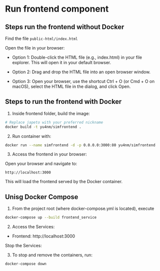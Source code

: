 # Run frontend component

## Steps run the frontend without Docker

Find the file `public-html/index.html`

Open the file in your browser:

- Option 1:
  Double-click the HTML file (e.g., index.html) in your file explorer. This will open it in your default browser.

- Option 2:
  Drag and drop the HTML file into an open browser window.

- Option 3:
  Open your browser, use the shortcut Ctrl + O (or Cmd + O on macOS), select the HTML file in the dialog, and click Open.


## Steps to run the frontend with Docker

1. Inside frontend folder, build the image:

```bash
# Replace japeto with your preferred nickname
docker build -t yu4nm/simfrontend .
```

2. Run container with:

```bash
docker run --name simfrontend -d -p 0.0.0.0:3000:80 yu4nm/simfrontend
```

3. Access the frontend in your browser:

Open your browser and navigate to:

```plaintext
http://localhost:3000
```

This will load the frontend served by the Docker container.

## Unisg Docker Compose

1. From the project root (where docker-compose.yml is located), execute

```bash
docker-compose up --build frontend_service
```

2. Access the Services:

- Frontend: http://localhost:3000

Stop the Services:

3. To stop and remove the containers, run:

```bash
docker-compose down
```